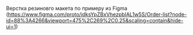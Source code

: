 Верстка резиновго макета по примеру из Figma (https://www.figma.com/proto/idksYpZBxVhezpblAL1w5S/Order-list?node-id=88%3A4266&viewport=475%2C269%2C0.25&scaling=contain&hide-ui=1)